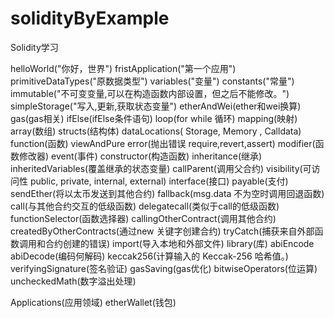 <!--
 * @Author: 章红平
 * @Date: 2023-06-13 20:16:21
 * @LastEditors: 章红平
 * @LastEditTime: 2023-06-29 15:40:50
 * @FilePath: \solidityByExample\README.md
 * @Description:
-->
# solidityByExample

Solidity学习

helloWorld("你好，世界")
fristApplication("第一个应用")
primitiveDataTypes("原数据类型")
variables("变量")
constants("常量")
immutable("不可变变量,可以在构造函数内部设置，但之后不能修改。")
simpleStorage("写入,更新,获取状态变量")
etherAndWei(ether和wei换算)
gas(gas相关)
ifElse(ifElse条件语句)
loop(for while 循环)
mapping(映射)
array(数组)
structs(结构体)
dataLocations( Storage, Memory , Calldata)
function(函数)
viewAndPure
error(抛出错误  require,revert,assert)
modifier(函数修改器)
event(事件)
constructor(构造函数)
inheritance(继承)
inheritedVariables(覆盖继承的状态变量)
callParent(调用父合约)
visibility(可访问性  public, private, internal, external)
interface(接口)
payable(支付)
sendEther(将以太币发送到其他合约)
fallback(msg.data 不为空时调用回退函数)
call(与其他合约交互的低级函数)
delegatecall(类似于call的低级函数)
functionSelector(函数选择器)
callingOtherContract(调用其他合约)
createdByOtherContracts(通过new 关键字创建合约)
tryCatch(捕获来自外部函数调用和合约创建的错误)
import(导入本地和外部文件)
library(库)
abiEncode
abiDecode(编码何解码)
keccak256(计算输入的 Keccak-256 哈希值。)
verifyingSignature(签名验证)
gasSaving(gas优化)
bitwiseOperators(位运算)
uncheckedMath(数字溢出处理)

Applications(应用领域)
  etherWallet(钱包)

